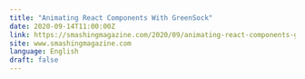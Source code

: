 ```yaml
---
title: "Animating React Components With GreenSock"
date: 2020-09-14T11:00:00Z
link: https://smashingmagazine.com/2020/09/animating-react-components-greensock/?utm_medium=RSS&utm_source=news.12bit.vn
site: www.smashingmagazine.com
language: English
draft: false
---
```

